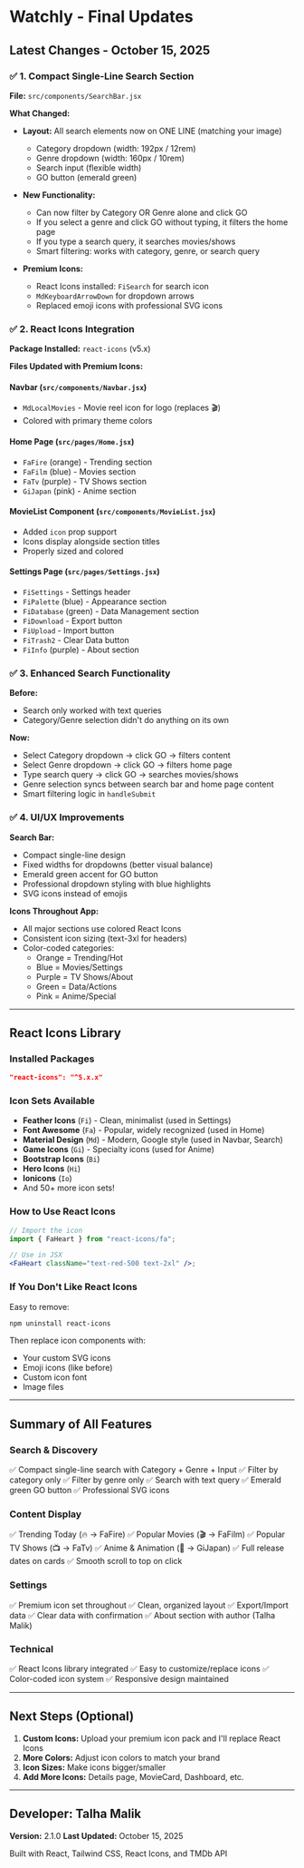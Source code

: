# Watchly - Final Updates

## Latest Changes - October 15, 2025

### ✅ 1. Compact Single-Line Search Section

**File:** `src/components/SearchBar.jsx`

**What Changed:**

- **Layout:** All search elements now on ONE LINE (matching your image)
  - Category dropdown (width: 192px / 12rem)
  - Genre dropdown (width: 160px / 10rem)
  - Search input (flexible width)
  - GO button (emerald green)
- **New Functionality:**

  - Can now filter by Category OR Genre alone and click GO
  - If you select a genre and click GO without typing, it filters the home page
  - If you type a search query, it searches movies/shows
  - Smart filtering: works with category, genre, or search query

- **Premium Icons:**
  - React Icons installed: `FiSearch` for search icon
  - `MdKeyboardArrowDown` for dropdown arrows
  - Replaced emoji icons with professional SVG icons

### ✅ 2. React Icons Integration

**Package Installed:** `react-icons` (v5.x)

**Files Updated with Premium Icons:**

#### Navbar (`src/components/Navbar.jsx`)

- `MdLocalMovies` - Movie reel icon for logo (replaces 🎬)
- Colored with primary theme colors

#### Home Page (`src/pages/Home.jsx`)

- `FaFire` (orange) - Trending section
- `FaFilm` (blue) - Movies section
- `FaTv` (purple) - TV Shows section
- `GiJapan` (pink) - Anime section

#### MovieList Component (`src/components/MovieList.jsx`)

- Added `icon` prop support
- Icons display alongside section titles
- Properly sized and colored

#### Settings Page (`src/pages/Settings.jsx`)

- `FiSettings` - Settings header
- `FiPalette` (blue) - Appearance section
- `FiDatabase` (green) - Data Management section
- `FiDownload` - Export button
- `FiUpload` - Import button
- `FiTrash2` - Clear Data button
- `FiInfo` (purple) - About section

### ✅ 3. Enhanced Search Functionality

**Before:**

- Search only worked with text queries
- Category/Genre selection didn't do anything on its own

**Now:**

- Select Category dropdown → click GO → filters content
- Select Genre dropdown → click GO → filters home page
- Type search query → click GO → searches movies/shows
- Genre selection syncs between search bar and home page content
- Smart filtering logic in `handleSubmit`

### ✅ 4. UI/UX Improvements

**Search Bar:**

- Compact single-line design
- Fixed widths for dropdowns (better visual balance)
- Emerald green accent for GO button
- Professional dropdown styling with blue highlights
- SVG icons instead of emojis

**Icons Throughout App:**

- All major sections use colored React Icons
- Consistent icon sizing (text-3xl for headers)
- Color-coded categories:
  - Orange = Trending/Hot
  - Blue = Movies/Settings
  - Purple = TV Shows/About
  - Green = Data/Actions
  - Pink = Anime/Special

---

## React Icons Library

### Installed Packages

```json
"react-icons": "^5.x.x"
```

### Icon Sets Available

- **Feather Icons** (`Fi`) - Clean, minimalist (used in Settings)
- **Font Awesome** (`Fa`) - Popular, widely recognized (used in Home)
- **Material Design** (`Md`) - Modern, Google style (used in Navbar, Search)
- **Game Icons** (`Gi`) - Specialty icons (used for Anime)
- **Bootstrap Icons** (`Bi`)
- **Hero Icons** (`Hi`)
- **Ionicons** (`Io`)
- And 50+ more icon sets!

### How to Use React Icons

```jsx
// Import the icon
import { FaHeart } from "react-icons/fa";

// Use in JSX
<FaHeart className="text-red-500 text-2xl" />;
```

### If You Don't Like React Icons

Easy to remove:

```bash
npm uninstall react-icons
```

Then replace icon components with:

- Your custom SVG icons
- Emoji icons (like before)
- Custom icon font
- Image files

---

## Summary of All Features

### Search & Discovery

✅ Compact single-line search with Category + Genre + Input
✅ Filter by category only
✅ Filter by genre only
✅ Search with text query
✅ Emerald green GO button
✅ Professional SVG icons

### Content Display

✅ Trending Today (🔥 → FaFire)
✅ Popular Movies (🎬 → FaFilm)
✅ Popular TV Shows (📺 → FaTv)
✅ Anime & Animation (🎌 → GiJapan)
✅ Full release dates on cards
✅ Smooth scroll to top on click

### Settings

✅ Premium icon set throughout
✅ Clean, organized layout
✅ Export/Import data
✅ Clear data with confirmation
✅ About section with author (Talha Malik)

### Technical

✅ React Icons library integrated
✅ Easy to customize/replace icons
✅ Color-coded icon system
✅ Responsive design maintained

---

## Next Steps (Optional)

1. **Custom Icons:** Upload your premium icon pack and I'll replace React Icons
2. **More Colors:** Adjust icon colors to match your brand
3. **Icon Sizes:** Make icons bigger/smaller
4. **Add More Icons:** Details page, MovieCard, Dashboard, etc.

---

## Developer: Talha Malik

**Version:** 2.1.0
**Last Updated:** October 15, 2025

Built with React, Tailwind CSS, React Icons, and TMDb API
